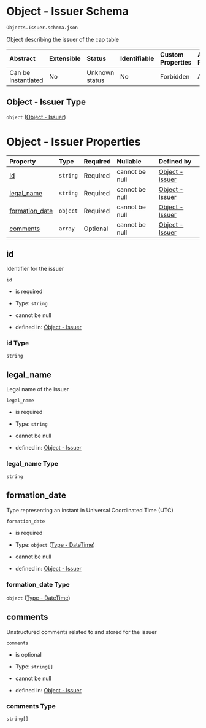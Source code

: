 # Object - Issuer Schema

```txt
Objects.Issuer.schema.json
```

Object describing the issuer of the cap table

| Abstract            | Extensible | Status         | Identifiable | Custom Properties | Additional Properties | Access Restrictions | Defined In                                                                 |
| :------------------ | :--------- | :------------- | :----------- | :---------------- | :-------------------- | :------------------ | :------------------------------------------------------------------------- |
| Can be instantiated | No         | Unknown status | No           | Forbidden         | Allowed               | none                | [Issuer.schema.json](../objects/Issuer.schema.json "open original schema") |

## Object - Issuer Type

`object` ([Object - Issuer](issuer.md))

# Object - Issuer Properties

| Property                          | Type     | Required | Nullable       | Defined by                                                                                                      |
| :-------------------------------- | :------- | :------- | :------------- | :-------------------------------------------------------------------------------------------------------------- |
| [id](#id)                         | `string` | Required | cannot be null | [Object - Issuer](issuer-properties-id.md "Objects.Issuer.schema.json#/properties/id")                          |
| [legal_name](#legal_name)         | `string` | Required | cannot be null | [Object - Issuer](issuer-properties-legal_name.md "Objects.Issuer.schema.json#/properties/legal_name")          |
| [formation_date](#formation_date) | `object` | Required | cannot be null | [Object - Issuer](issuer-properties-type---datetime.md "Types.DateTime.schema.json#/properties/formation_date") |
| [comments](#comments)             | `array`  | Optional | cannot be null | [Object - Issuer](issuer-properties-issuer---comments.md "Objects.Issuer.schema.json#/properties/comments")     |

## id

Identifier for the issuer

`id`

*   is required

*   Type: `string`

*   cannot be null

*   defined in: [Object - Issuer](issuer-properties-id.md "Objects.Issuer.schema.json#/properties/id")

### id Type

`string`

## legal_name

Legal name of the issuer

`legal_name`

*   is required

*   Type: `string`

*   cannot be null

*   defined in: [Object - Issuer](issuer-properties-legal_name.md "Objects.Issuer.schema.json#/properties/legal_name")

### legal_name Type

`string`

## formation_date

Type representing an instant in Universal Coordinated Time (UTC)

`formation_date`

*   is required

*   Type: `object` ([Type - DateTime](issuer-properties-type---datetime.md))

*   cannot be null

*   defined in: [Object - Issuer](issuer-properties-type---datetime.md "Types.DateTime.schema.json#/properties/formation_date")

### formation_date Type

`object` ([Type - DateTime](issuer-properties-type---datetime.md))

## comments

Unstructured comments related to and stored for the issuer

`comments`

*   is optional

*   Type: `string[]`

*   cannot be null

*   defined in: [Object - Issuer](issuer-properties-issuer---comments.md "Objects.Issuer.schema.json#/properties/comments")

### comments Type

`string[]`

